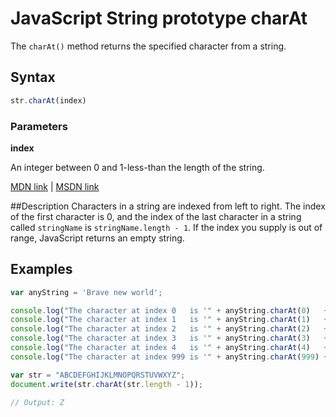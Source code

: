 # JavaScript String prototype charAt
The `charAt()` method returns the specified character from a string.

## Syntax
```js
str.charAt(index)
```

### Parameters

**index**

An integer between 0 and 1-less-than the length of the string.

[MDN link](https://developer.mozilla.org/en-US/docs/Web/JavaScript/Reference/Global_Objects/String/charAt) | [MSDN link](https://msdn.microsoft.com/en-us/LIBRary/65zt5h10%28v=vs.94%29.aspx)

##Description
Characters in a string are indexed from left to right. The index of the first character is 0, and the index of the last character in a string called `stringName` is `stringName.length - 1`. If the index you supply is out of range, JavaScript returns an empty string.

## Examples

```js
var anyString = 'Brave new world';

console.log("The character at index 0   is '" + anyString.charAt(0)   + "'"); // 'B'
console.log("The character at index 1   is '" + anyString.charAt(1)   + "'"); // 'r'
console.log("The character at index 2   is '" + anyString.charAt(2)   + "'"); // 'a'
console.log("The character at index 3   is '" + anyString.charAt(3)   + "'"); // 'v'
console.log("The character at index 4   is '" + anyString.charAt(4)   + "'"); // 'e'
console.log("The character at index 999 is '" + anyString.charAt(999) + "'"); // ''
```

```js
var str = "ABCDEFGHIJKLMNOPQRSTUVWXYZ";
document.write(str.charAt(str.length - 1));

// Output: Z
```
